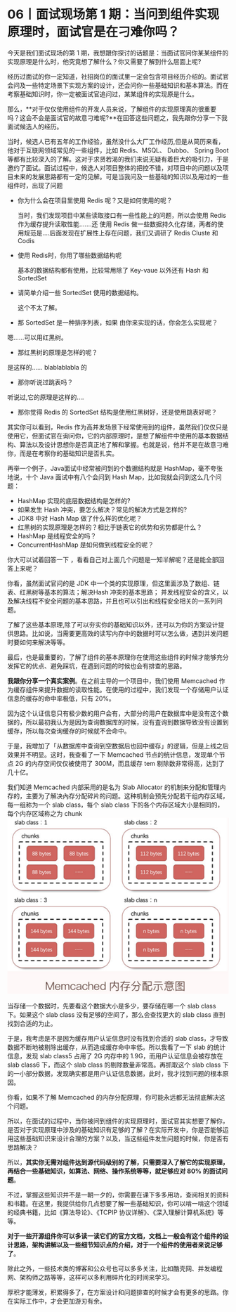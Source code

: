 # 06丨面试现场第 1 期：当问到组件实现原理时，面试官是在刁难你吗？

今天是我们面试现场的第 1 期，我想跟你探讨的话题是：当面试官问你某某组件的实现原理是什么时，他究竟想了解什么？你又需要了解到什么层面上呢?

经历过面试的你一定知道，社招岗位的面试里一定会包含项目经历介绍的。面试官会问及一些特定场景下实现方案的设计，还会问你一些基础知识和基本算法。而在考察基础知识时，你一定被面试官追问过，某某组件的实现原是什么。

那么，**对于仅仅使用组件的开发人员来说，了解组件的实现原理真的很重要吗？这会不会是面试官的故意刁难呢?**在回答这些问题之，我先跟你分享一下我面试候选人的经历。

当时，候选人已有五年的工作经验，虽然没什么大厂工作经历,但是从简历来看，他对于互联网领域常见的一些组件，比如 Redis、MSQL、 Dubbo、 Spring Boot 等都有比较深入的了解。这对于求贤若渴的我们来说无疑有着巨大的吸引力，于是邀约了面试。面试过程中，候选人对项目整体的把控不错，对项目中的问题以及项目未来的发展思路都有一定的见解。可是当我问及一些基础的知识以及用过的一些组件时，出现了问题

- 你为什么会在项目里使用 Redis 呢？又是如何使用的呢？

  当时，我们发现项目中某些读取接口有一些性能上的问题，所以会使用 Redis 作为缓存提升读取性能…….还
  使用 Redis 做一些数据持久化存储，两者的使用规范是….后面发现在扩展性上存在问题，我们又调研了 Redis
  Cluste 和 Codis

- 使用 Redis时，你用了哪些数据结构呢

  基本的数据结构都有使用，比较常用除了 Key-vaue 以外还有 Hash 和 SortedSet

- 请简单介绍一些 SortedSet 使用的数据结构。
  
  这个不太了解。
-    那 SortedSet 是一种排序列表，如果 由你来实现的话，你会怎么实现呢？
  
  嗯……可以用红黑树。
-   那红黑树的原理是怎样的呢？

  是这样的…… blablablabla 的
-  那你听说过跳表吗？
  
  听说过,它的原理是这样的….
-  那你觉得 Redis 的 SortedSet 结构是使用红黑树好，还是使用跳表好呢？

其实你可以看到，Redis 作为高并发场景下经常使用到的组件，虽然我们仅仅只是使用它，但面试官在询问你，它的内部原理时，是想了解组件中使用的基本数据结构、算法以及设计思想你是否真正地了解和掌握。也就是说，他并不是在故意刁难你，而是在考察你的基础知识是否扎实。

再举一个例子，Java面试中经常被问到的个数据结构就是 HashMap，毫不夸张地说，十个 Java 面试中有八个会问到 Hash Map，比如我就会问到这么几个问题：

- HashMap 实现的底层数据结构是怎样的?
- 如果发生 Hash 冲突，要怎么解决？常见的解决方式是怎样的?
- JDK8 中对 Hash Map 做了什么样的优化呢？
- 红黑树的实现原理是怎样的？相比于链表它的优势和劣势都是什么？
- HashMap 是线程安全的吗？
- ConcurrentHashMap 是如何做到线程安全的呢？

你大可以试着回答一下 ，看看自己对上面几个问题是一知半解呢？还是能全部回答上来呢？

你看，虽然面试官问的是 JDK 中一个类的实现原理，但这里面涉及了数组、链表、红黑树等基本的算法；解决Hash 冲突的基本思路； 并发线程安全的含义，以及解决线程不安全问题的基本思路，并且也可以引出和线程安全相关的一系列问题。

了解了这些基本原理,除了可以夯实你的基础知识以外，还可以为你的方案设计提供思路。比如说，当需要更高效的读写内存中的数据时可以怎么做，遇到并发问题时要如何来解决等等。

最后，也是最重要的，了解了组件的基本原理你在使用这些组件的时候才能够充分发挥它的优点、避免踩坑，在遇到问题的时候也会有排查的思路。

**我跟你分享一个真实案例**。在之前主导的一个项目中，我们使用 Memcached 作为缓存组件来提升数据的读取性能。在使用的过程中，我们发现一个存储用户认证信息的缓存的命中率极低，只有 20%。

因为这个认证信息只有极少数的用户会有，大部分的用户在数据库中是没有这个数据的，所以最初我认为是因为查询数据库的时候，没有査询到数据导致没有设置到缓存，所以每次查询缓存的时候就不会命中。

于是，我增加了「从数据库中查询到空数据后也回中缓存」的逻辑，但是上线之后效果并不明显。这时，我查看了一下 Memcached 节点的统计信息，发现单个节点 2G 的内存空间仅仅被使用了 300M，而且缓存 tem 剔除数非常得高，达到了几十亿。

我们知道 Memcached 内部采用的是名为 Slab Allocator 的机制来分配和管理内存的，主要为了解决內存分配碎片的问题。这种机制会预先分配若干组内存区域，每一组称为一个 slab class，每个 slab class 下的各个内存区域大小是相同的，每个内存区域称之为 chunk
![image-20210115191002053](./assets/image-20210115191002053.png)

当存储一个数据时，先要看这个数据大小是多少，要存储在哪一个 slab class 下。如果这个 slab class 没有足够的空间了，那么会查找更大的 slab class 直到找到合适的为止。

于是，我考虑是不是因为缓存用户认证信息时没有找到合适的 slab class，才导致数据不断地被剔除出缓存，从而造成缓存命中率低。所以我看了一下 slab 的统计信息，发现 slab class5 占用了 2G 内存中的 1.9G，而用户认证信息会被存放在 slab class6 下，而这个 slab class 的剔除数量非常高。再抓取这个 slab class 下的一小部分数据，发现确实都是用户认证信息数据，此时，我才找到问题的根本原因。

你看，如果不了解 Memcached 的内存分配原理，你可能永远都无法彻底解决这个问题。

所以，在面试的过程中，当你被问到组件的实现原理时，面试官其实想要了解你，是否对于实现原理中涉及的基础知识有足够的了解？在实际开发中，你是否能够运用这些基础知识来设计合理的方案？以及，当这些组件发生问题的时候，你是否有思路解决？

所以，**其实你无需对组件达到源代码级别的了解，只需要深入了解它的实现原理，再结合一些基础知识，如算法、网络、操作系统等等，就足够应对 80% 的面试问题**。

不过，掌握这些知识并不是一朝一夕的，你需要在课下多多用功，查阋相关的资料和书籍。在这里，我提供给你几点想要了解一些基础知识，你可以啃一啃这个领域的经典书籍，比如《算法导论》、《TCPIP 协议详解》、《深入理解计算机系统》等等。

**对于一些开源组件你可以多读一读它们的官方文档，文档上一般会有这个组件的设计思路，架构讲解以及一些细节知识点的介绍，对于一个组件的使用者来说足够了**。

除此之外，一些技术类的博客和公众号也可以多多关注，比如酷壳网、并发编程网、架构师之路等等，这样可以多利用碎片化的时间来学习。

厚积才能薄发，积累得多了，在方案设计和问题排查的时候才会有更多的思路。你在实际工作中，才会更加游刃有余。
